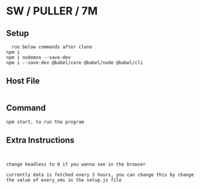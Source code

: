 # SW / PULLER / 7M

## Setup

```
  run below commands after clone
npm i
npm i nodemon --save-dev
npm i --save-dev @babel/core @babel/node @babel/cli

```

## Host File

```

```

## Command

```
npm start, to run the program
```


## Extra Instructions

```


change headless to 0 if you wanna see in the browser

currently data is fetched every 3 hours, you can change this by change the value of every_xms in the setup.js file


```